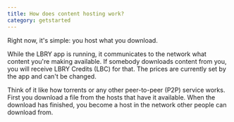 ```yaml
---
title: How does content hosting work?
category: getstarted
---
```


Right now, it's simple: you host what you download.

While the LBRY app is running, it communicates to the network what
content you're making available. If somebody downloads content from
you, you will receive LBRY Credits (LBC) for that. The prices are
currently set by the app and can't be changed.

Think of it like how torrents or any other peer-to-peer (P2P) service 
works. First you download a file from the hosts that have it available. 
When the download has finished, you become a host in the network 
other people can download from. 
